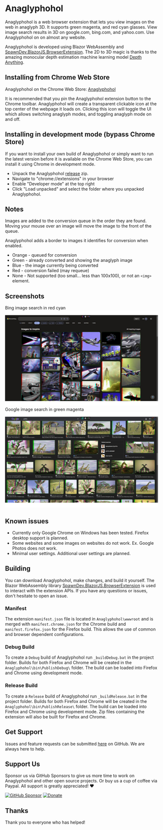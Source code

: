 # Anaglyphohol

Anaglyphohol is a web browser extension that lets you view images on the web in anaglyph 3D. It supports green magenta, and red cyan glasses. View image search results in 3D on google.com, bing.com, and yahoo.com. Use Anaglyphohol on on almost any website. 

Anaglyphohol is developed using Blazor WebAssembly and [SpawnDev.BlazorJS.BrowserExtension](https://github.com/LostBeard/SpawnDev.BlazorJS.BrowserExtension). The 2D to 3D magic is thanks to the amazing monocular depth estimation machine learning model [Depth Anything](https://huggingface.co/depth-anything/Depth-Anything-V2-Small).

## Installing from Chrome Web Store
Anaglyphohol on the Chrome Web Store: [Anaglyphohol](https://chromewebstore.google.com/detail/anaglyphohol/fjbffnhfchidmfcbecccnmdedjahankc)  
  
  It is recommended that you pin the Anaglyphohol extension button to the Chrome toolbar.  Anaglyphohol will create a transparent clickable icon at the top center of the webpage it loads on. Clicking this icon will toggle the UI which allows switching anaglyph modes, and toggling anaglyph mode on and off.

## Installing in development mode (bypass Chrome Store)
If you want to install your own build of Anaglyphohol or simply want to run the latest version before it is available on the Chrome Web Store, you can install it using Chrome in development mode.

- Unpack the Anaglyphohol [release](https://github.com/LostBeard/Anaglyphohol/releases) zip.
- Navigate to "chrome://extensions" in your browser
- Enable "Developer mode" at the top right
- Click "Load unpacked" and select the folder where you unpacked Anaglyphohol.

## Notes
Images are added to the conversion queue in the order they are found. Moving your mouse over an image will move the image to the front of the queue.

Anaglyphohol adds a border to images it identifies for conversion when enabled. 
- Orange - queued for conversion
- Green - already converted and showing the anaglyph image
- Blue - the image currently being converted
- Red - conversion failed (may requeue)
- None - Not supported (too small... less than 100x100), or not an `<img>` element.

## Screenshots
Bing image search in red cyan  
![Screenshot Bing Red Cyan](https://raw.githubusercontent.com/LostBeard/Anaglyphohol/main/Anaglyphohol/wwwroot/screenshots/BingRedCyan.jpg)  
Google image search in green magenta  
![Screenshot Google Green Magenta](https://raw.githubusercontent.com/LostBeard/Anaglyphohol/main/Anaglyphohol/wwwroot/screenshots/GoogleGreenMagenta1.jpg)   

## Known issues
- Currently only Google Chrome on Windows has been tested. Firefox desktop support is planned. 
- Some websites and some images on websites do not work. Ex. Google Photos does not work.
- Minimal user settings. Additional user settings are planned.

## Building
You can download Anaglyphohol, make changes, and build it yourself. The Blazor WebAssembly library [SpawnDev.BlazorJS.BrowserExtension](https://github.com/LostBeard/SpawnDev.BlazorJS.BrowserExtension) is used to interact with the extension APIs. If you have any questions or issues, don't hesitate to open an issue.

### Manifest
The extension `manifest.json` file is located in `Anaglyphohol\wwwroot` and is merged with `manifest.chrome.json` for the Chrome build and `manifest.firefox.json` for the Firefox build. This allows the use of common and browser dependent configurations.

### Debug Build
To create a `Debug` build of Anaglyphohol run `_buildDebug.bat` in the project folder. Builds for both Firefox and Chrome will be created in the `Anaglyphohol\bin\PublishDebug\` folder. The build can be loaded into Firefox and Chrome using development mode.

### Release Build
To create a `Release` build of Anaglyphohol run `_buildRelease.bat` in the project folder. Builds for both Firefox and Chrome will be created in the `Anaglyphohol\bin\PublishRelease\` folder. The build can be loaded into Firefox and Chrome using development mode. Zip files containing the extension will also be built for Firefox and Chrome.

## Get Support
Issues and feature requests can be submitted [here](https://github.com/LostBeard/Anaglyphohol/issues) on GitHub. We are always here to help.

## Support Us
Sponsor us via GitHub Sponsors to give us more time to work on Anaglyphohol and other open source projects. Or buy us a cup of coffee via Paypal. All support is greatly appreciated! ♥

[![GitHub Sponsor](https://img.shields.io/github/sponsors/LostBeard?label=Sponsor&logo=GitHub&color=%23fe8e86)](https://github.com/sponsors/LostBeard)
[![Donate](https://img.shields.io/badge/Donate-PayPal-green.svg)](https://www.paypal.com/cgi-bin/webscr?cmd=_s-xclick&hosted_button_id=2F6VANCK2EMEY)

## Thanks
Thank you to everyone who has helped!
